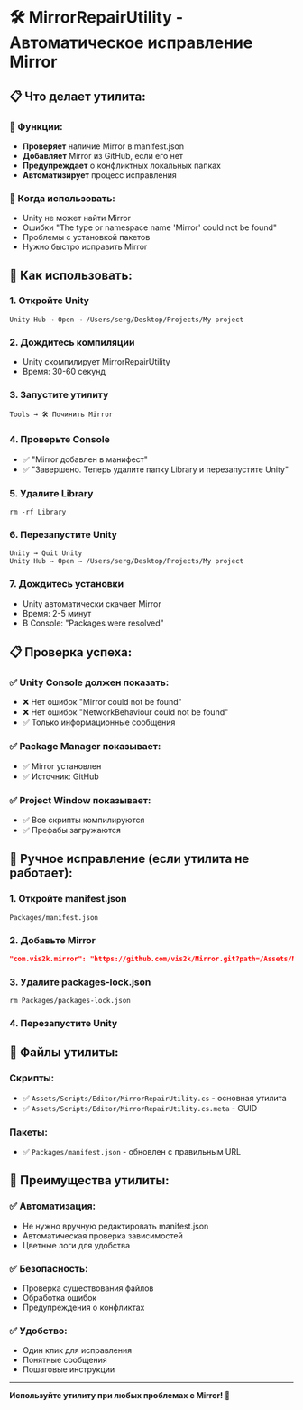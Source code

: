 # 🛠 MirrorRepairUtility - Автоматическое исправление Mirror

## 📋 Что делает утилита:

### 🔧 Функции:
- **Проверяет** наличие Mirror в manifest.json
- **Добавляет** Mirror из GitHub, если его нет
- **Предупреждает** о конфликтных локальных папках
- **Автоматизирует** процесс исправления

### 🎯 Когда использовать:
- Unity не может найти Mirror
- Ошибки "The type or namespace name 'Mirror' could not be found"
- Проблемы с установкой пакетов
- Нужно быстро исправить Mirror

## 🚀 Как использовать:

### 1. **Откройте Unity**
```
Unity Hub → Open → /Users/serg/Desktop/Projeсts/My project
```

### 2. **Дождитесь компиляции**
- Unity скомпилирует MirrorRepairUtility
- Время: 30-60 секунд

### 3. **Запустите утилиту**
```
Tools → 🛠 Починить Mirror
```

### 4. **Проверьте Console**
- ✅ "Mirror добавлен в манифест"
- ✅ "Завершено. Теперь удалите папку Library и перезапустите Unity"

### 5. **Удалите Library**
```
rm -rf Library
```

### 6. **Перезапустите Unity**
```
Unity → Quit Unity
Unity Hub → Open → /Users/serg/Desktop/Projeсts/My project
```

### 7. **Дождитесь установки**
- Unity автоматически скачает Mirror
- Время: 2-5 минут
- В Console: "Packages were resolved"

## 📋 Проверка успеха:

### ✅ Unity Console должен показать:
- ❌ Нет ошибок "Mirror could not be found"
- ❌ Нет ошибок "NetworkBehaviour could not be found"
- ✅ Только информационные сообщения

### ✅ Package Manager показывает:
- ✅ Mirror установлен
- ✅ Источник: GitHub

### ✅ Project Window показывает:
- ✅ Все скрипты компилируются
- ✅ Префабы загружаются

## 🔧 Ручное исправление (если утилита не работает):

### 1. **Откройте manifest.json**
```
Packages/manifest.json
```

### 2. **Добавьте Mirror**
```json
"com.vis2k.mirror": "https://github.com/vis2k/Mirror.git?path=/Assets/Mirror",
```

### 3. **Удалите packages-lock.json**
```
rm Packages/packages-lock.json
```

### 4. **Перезапустите Unity**

## 📁 Файлы утилиты:

### Скрипты:
- ✅ `Assets/Scripts/Editor/MirrorRepairUtility.cs` - основная утилита
- ✅ `Assets/Scripts/Editor/MirrorRepairUtility.cs.meta` - GUID

### Пакеты:
- ✅ `Packages/manifest.json` - обновлен с правильным URL

## 🎯 Преимущества утилиты:

### ✅ Автоматизация:
- Не нужно вручную редактировать manifest.json
- Автоматическая проверка зависимостей
- Цветные логи для удобства

### ✅ Безопасность:
- Проверка существования файлов
- Обработка ошибок
- Предупреждения о конфликтах

### ✅ Удобство:
- Один клик для исправления
- Понятные сообщения
- Пошаговые инструкции

---

**Используйте утилиту при любых проблемах с Mirror! 🚀**